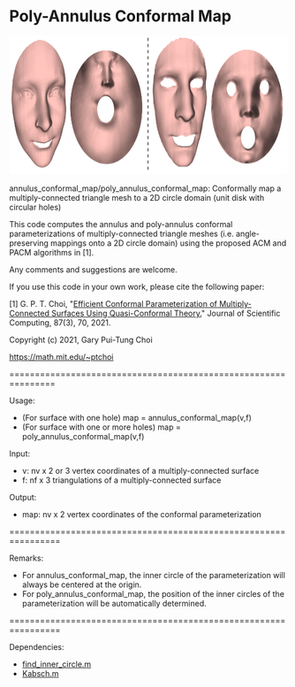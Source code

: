 # Poly-Annulus Conformal Map

<img src = "https://github.com/garyptchoi/poly-annulus-conformal-map/blob/main/cover.jpg" height="250" />

annulus_conformal_map/poly_annulus_conformal_map: Conformally map a multiply-connected triangle mesh to a 2D circle domain (unit disk with circular holes)

This code computes the annulus and poly-annulus conformal parameterizations of multiply-connected triangle meshes (i.e. angle-preserving mappings onto a 2D circle domain) using the proposed ACM and PACM algorithms in [1].

Any comments and suggestions are welcome. 

If you use this code in your own work, please cite the following paper:

[1] G. P. T. Choi, 
    "[Efficient Conformal Parameterization of Multiply-Connected Surfaces Using Quasi-Conformal Theory.](https://doi.org/10.1007/s10915-021-01479-y)"
    Journal of Scientific Computing, 87(3), 70, 2021.

Copyright (c) 2021, Gary Pui-Tung Choi

https://math.mit.edu/~ptchoi

===============================================================

Usage:
* (For surface with one hole) map = annulus_conformal_map(v,f)
* (For surface with one or more holes) map = poly_annulus_conformal_map(v,f)

Input:
* v: nv x 2 or 3 vertex coordinates of a multiply-connected surface
* f: nf x 3 triangulations of a multiply-connected surface

Output:
* map: nv x 2 vertex coordinates of the conformal parameterization

================================================================

Remarks:
* For annulus_conformal_map, the inner circle of the parameterization will always be centered at the origin.
* For poly_annulus_conformal_map, the position of the inner circles of the parameterization will be automatically determined.

================================================================

Dependencies:
* [find_inner_circle.m](https://www.mathworks.com/matlabcentral/fileexchange/32543-maximum-inscribed-circle-using-voronoi-diagram)
* [Kabsch.m](https://www.mathworks.com/matlabcentral/fileexchange/25746-kabsch-algorithm)
